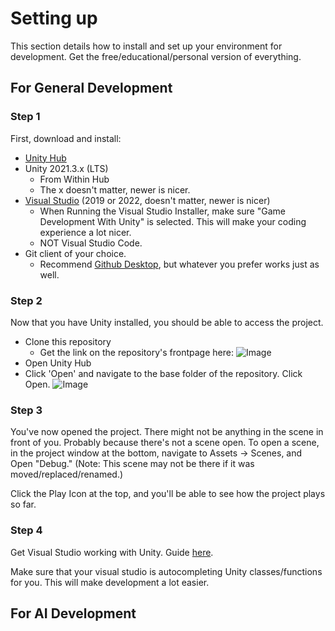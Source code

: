 # Setting up 
This section details how to install and set up your environment for development. Get the free/educational/personal version of everything.
## For General Development
### Step 1
First, download and install:
- [Unity Hub](https://unity.com/download)
- Unity 2021.3.x (LTS)
  - From Within Hub
  - The x doesn't matter, newer is nicer.
- [Visual Studio](https://visualstudio.microsoft.com/free-developer-offers/) (2019 or 2022, doesn't matter, newer is nicer)
  - When Running the Visual Studio Installer, make sure "Game Development With Unity" is selected. This will make your coding experience a lot nicer.
  - NOT Visual Studio Code.
- Git client of your choice.
  - Recommend [Github Desktop](https://desktop.github.com/), but whatever you prefer works just as well.
### Step 2
Now that you have Unity installed, you should be able to access the project.
- Clone this repository
  - Get the link on the repository's frontpage here:
![Image](https://i.imgur.com/0DzUZzk.png)
- Open Unity Hub
- Click 'Open' and navigate to the base folder of the repository. Click Open.
![Image](https://i.imgur.com/Wj5xUw4.png)
### Step 3
You've now opened the project. There might not be anything in the scene in front of you. Probably because there's not a scene open. To open a scene, in the project window at the bottom, navigate to Assets -> Scenes, and Open "Debug." (Note: This scene may not be there if it was moved/replaced/renamed.)

Click the Play Icon at the top, and you'll be able to see how the project plays so far.
### Step 4
Get Visual Studio working with Unity. Guide [here](https://learn.microsoft.com/en-us/visualstudio/gamedev/unity/get-started/getting-started-with-visual-studio-tools-for-unity?pivots=windows).

Make sure that your visual studio is autocompleting Unity classes/functions for you. This will make development a lot easier.
## For AI Development
